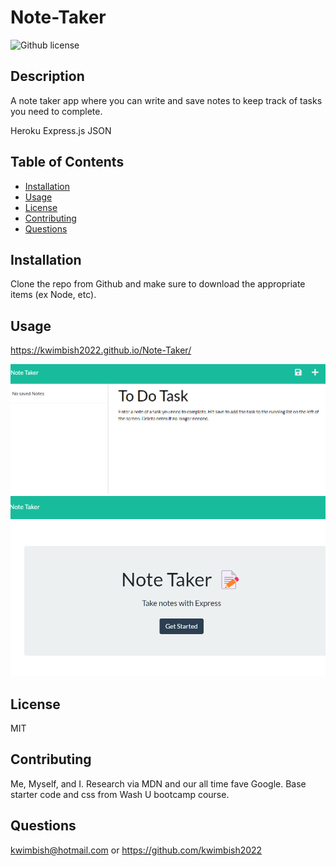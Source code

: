 # Note-Taker
![Github license](http://img.shields.io/badge/license-MIT-blue.svg)

## Description
A note taker app where you can write and save notes to keep track of tasks you need to complete.

Heroku
Express.js
JSON

## Table of Contents
* [Installation](#installation)
* [Usage](#usage)
* [License](#license)
* [Contributing](#contributing)
* [Questions](#questions)

## Installation
Clone the repo from Github and make sure to download the appropriate items (ex Node, etc).

## Usage

https://kwimbish2022.github.io/Note-Taker/

<img src="https://github.com/kwimbish2022/Note-Taker/blob/main/public/assets/Screenshot2.png" >

<img src="https://github.com/kwimbish2022/Note-Taker/blob/main/public/assets/Screenshot1.png" >

## License
MIT

## Contributing
Me, Myself, and I.
Research via MDN and our all time fave Google.
Base starter code and css from Wash U bootcamp course.

## Questions
kwimbish@hotmail.com or https://github.com/kwimbish2022